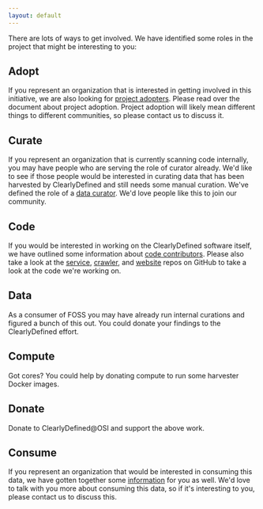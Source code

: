 ```yaml
---
layout: default
---
```


There are lots of ways to get involved. We have identified some roles
in the project that might be interesting to you:

## Adopt

If you represent an organization that is interested in getting
involved in this initiative, we are also looking for [project
adopters](Project-adopter). Please
read over the document about project adoption. Project adoption will
likely mean different things to different communities, so please
contact us to discuss it.

## Curate

If you represent an organization that is currently scanning code
internally, you may have people who are serving the role of curator
already. We'd like to see if those people would be interested in
curating data that has been harvested by ClearlyDefined and still
needs some manual curation. We've defined the role of a [data
curator](Data-curator-job-description). We'd
love people like this to join our community.

## Code

If you would be interested in working on the ClearlyDefined software
itself, we have outlined some information about [code
contributors](Code-contributors). Please
also take a look at the
[service](https://github.com/clearlydefined/service),
[crawler](https://github.com/clearlydefined/crawler), and
[website](https://github.com/clearlydefined/website) repos on GitHub
to take a look at the code we're working on.

## Data

As a consumer of FOSS you may have already run internal curations and
figured a bunch of this out. You could donate your findings to the
ClearlyDefined effort.

## Compute

Got cores? You could help by donating compute to run some harvester
Docker images.

## Donate

Donate to ClearlyDefined@OSI and support the above work.

## Consume

If you represent an organization that would be interested in consuming
this data, we have gotten together some
[information](Data-consumer)
for you as well. We'd love to talk with you more about consuming this
data, so if it's interesting to you, please contact us to discuss
this.
